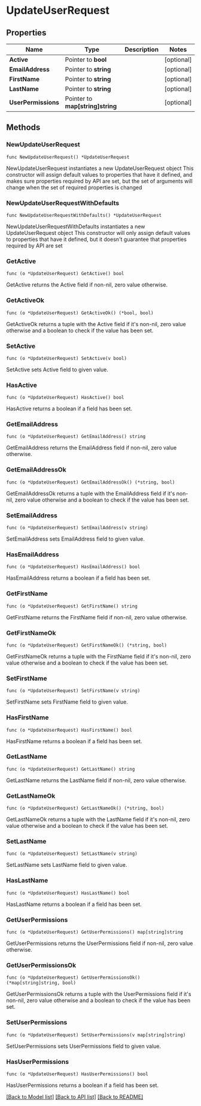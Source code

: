 # UpdateUserRequest

## Properties

Name | Type | Description | Notes
------------ | ------------- | ------------- | -------------
**Active** | Pointer to **bool** |  | [optional] 
**EmailAddress** | Pointer to **string** |  | [optional] 
**FirstName** | Pointer to **string** |  | [optional] 
**LastName** | Pointer to **string** |  | [optional] 
**UserPermissions** | Pointer to **map[string]string** |  | [optional] 

## Methods

### NewUpdateUserRequest

`func NewUpdateUserRequest() *UpdateUserRequest`

NewUpdateUserRequest instantiates a new UpdateUserRequest object
This constructor will assign default values to properties that have it defined,
and makes sure properties required by API are set, but the set of arguments
will change when the set of required properties is changed

### NewUpdateUserRequestWithDefaults

`func NewUpdateUserRequestWithDefaults() *UpdateUserRequest`

NewUpdateUserRequestWithDefaults instantiates a new UpdateUserRequest object
This constructor will only assign default values to properties that have it defined,
but it doesn't guarantee that properties required by API are set

### GetActive

`func (o *UpdateUserRequest) GetActive() bool`

GetActive returns the Active field if non-nil, zero value otherwise.

### GetActiveOk

`func (o *UpdateUserRequest) GetActiveOk() (*bool, bool)`

GetActiveOk returns a tuple with the Active field if it's non-nil, zero value otherwise
and a boolean to check if the value has been set.

### SetActive

`func (o *UpdateUserRequest) SetActive(v bool)`

SetActive sets Active field to given value.

### HasActive

`func (o *UpdateUserRequest) HasActive() bool`

HasActive returns a boolean if a field has been set.

### GetEmailAddress

`func (o *UpdateUserRequest) GetEmailAddress() string`

GetEmailAddress returns the EmailAddress field if non-nil, zero value otherwise.

### GetEmailAddressOk

`func (o *UpdateUserRequest) GetEmailAddressOk() (*string, bool)`

GetEmailAddressOk returns a tuple with the EmailAddress field if it's non-nil, zero value otherwise
and a boolean to check if the value has been set.

### SetEmailAddress

`func (o *UpdateUserRequest) SetEmailAddress(v string)`

SetEmailAddress sets EmailAddress field to given value.

### HasEmailAddress

`func (o *UpdateUserRequest) HasEmailAddress() bool`

HasEmailAddress returns a boolean if a field has been set.

### GetFirstName

`func (o *UpdateUserRequest) GetFirstName() string`

GetFirstName returns the FirstName field if non-nil, zero value otherwise.

### GetFirstNameOk

`func (o *UpdateUserRequest) GetFirstNameOk() (*string, bool)`

GetFirstNameOk returns a tuple with the FirstName field if it's non-nil, zero value otherwise
and a boolean to check if the value has been set.

### SetFirstName

`func (o *UpdateUserRequest) SetFirstName(v string)`

SetFirstName sets FirstName field to given value.

### HasFirstName

`func (o *UpdateUserRequest) HasFirstName() bool`

HasFirstName returns a boolean if a field has been set.

### GetLastName

`func (o *UpdateUserRequest) GetLastName() string`

GetLastName returns the LastName field if non-nil, zero value otherwise.

### GetLastNameOk

`func (o *UpdateUserRequest) GetLastNameOk() (*string, bool)`

GetLastNameOk returns a tuple with the LastName field if it's non-nil, zero value otherwise
and a boolean to check if the value has been set.

### SetLastName

`func (o *UpdateUserRequest) SetLastName(v string)`

SetLastName sets LastName field to given value.

### HasLastName

`func (o *UpdateUserRequest) HasLastName() bool`

HasLastName returns a boolean if a field has been set.

### GetUserPermissions

`func (o *UpdateUserRequest) GetUserPermissions() map[string]string`

GetUserPermissions returns the UserPermissions field if non-nil, zero value otherwise.

### GetUserPermissionsOk

`func (o *UpdateUserRequest) GetUserPermissionsOk() (*map[string]string, bool)`

GetUserPermissionsOk returns a tuple with the UserPermissions field if it's non-nil, zero value otherwise
and a boolean to check if the value has been set.

### SetUserPermissions

`func (o *UpdateUserRequest) SetUserPermissions(v map[string]string)`

SetUserPermissions sets UserPermissions field to given value.

### HasUserPermissions

`func (o *UpdateUserRequest) HasUserPermissions() bool`

HasUserPermissions returns a boolean if a field has been set.


[[Back to Model list]](../README.md#documentation-for-models) [[Back to API list]](../README.md#documentation-for-api-endpoints) [[Back to README]](../README.md)


